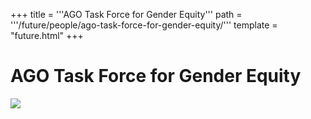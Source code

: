 +++
title = '''AGO Task Force for Gender Equity'''
path = '''/future/people/ago-task-force-for-gender-equity/'''
template = "future.html"
+++

<h1>AGO Task Force for Gender Equity</h1>

<img src="https://custom.cvent.com/C3A4539B19F74ABCB6FCE437F6BC0A74/files/event/910aaf2914d44586a56fbd0b3b2c31c0/b6ac084341014c39a8db1ea4e8fda5a2.jpg">

